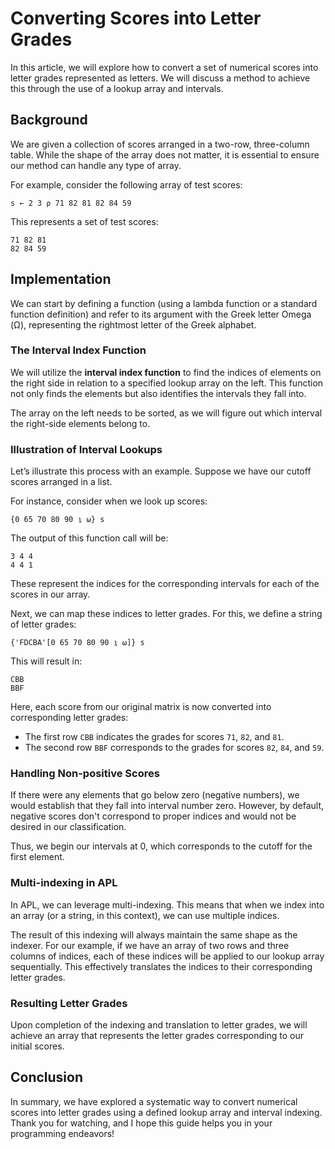 
# Converting Scores into Letter Grades

In this article, we will explore how to convert a set of numerical scores into letter grades represented as letters. We will discuss a method to achieve this through the use of a lookup array and intervals.

## Background

We are given a collection of scores arranged in a two-row, three-column table. While the shape of the array does not matter, it is essential to ensure our method can handle any type of array. 

For example, consider the following array of test scores:

```apl
s ← 2 3 ⍴ 71 82 81 82 84 59
```

This represents a set of test scores:

```
71 82 81
82 84 59
```

## Implementation

We can start by defining a function (using a lambda function or a standard function definition) and refer to its argument with the Greek letter Omega (Ω), representing the rightmost letter of the Greek alphabet.

### The Interval Index Function

We will utilize the **interval index function** to find the indices of elements on the right side in relation to a specified lookup array on the left. This function not only finds the elements but also identifies the intervals they fall into. 

The array on the left needs to be sorted, as we will figure out which interval the right-side elements belong to.

### Illustration of Interval Lookups

Let’s illustrate this process with an example. Suppose we have our cutoff scores arranged in a list.

For instance, consider when we look up scores:

```apl
{0 65 70 80 90 ⍸ ⍵} s
```

The output of this function call will be:

```
3 4 4
4 4 1
```

These represent the indices for the corresponding intervals for each of the scores in our array.

Next, we can map these indices to letter grades. For this, we define a string of letter grades:

```apl
{'FDCBA'[0 65 70 80 90 ⍸ ⍵]} s
```

This will result in:

```
CBB
BBF
```

Here, each score from our original matrix is now converted into corresponding letter grades: 
- The first row `CBB` indicates the grades for scores `71`, `82`, and `81`.
- The second row `BBF` corresponds to the grades for scores `82`, `84`, and `59`.

### Handling Non-positive Scores

If there were any elements that go below zero (negative numbers), we would establish that they fall into interval number zero. However, by default, negative scores don't correspond to proper indices and would not be desired in our classification.

Thus, we begin our intervals at 0, which corresponds to the cutoff for the first element.

### Multi-indexing in APL

In APL, we can leverage multi-indexing. This means that when we index into an array (or a string, in this context), we can use multiple indices. 

The result of this indexing will always maintain the same shape as the indexer. For our example, if we have an array of two rows and three columns of indices, each of these indices will be applied to our lookup array sequentially. This effectively translates the indices to their corresponding letter grades.

### Resulting Letter Grades

Upon completion of the indexing and translation to letter grades, we will achieve an array that represents the letter grades corresponding to our initial scores.

## Conclusion

In summary, we have explored a systematic way to convert numerical scores into letter grades using a defined lookup array and interval indexing. Thank you for watching, and I hope this guide helps you in your programming endeavors!
